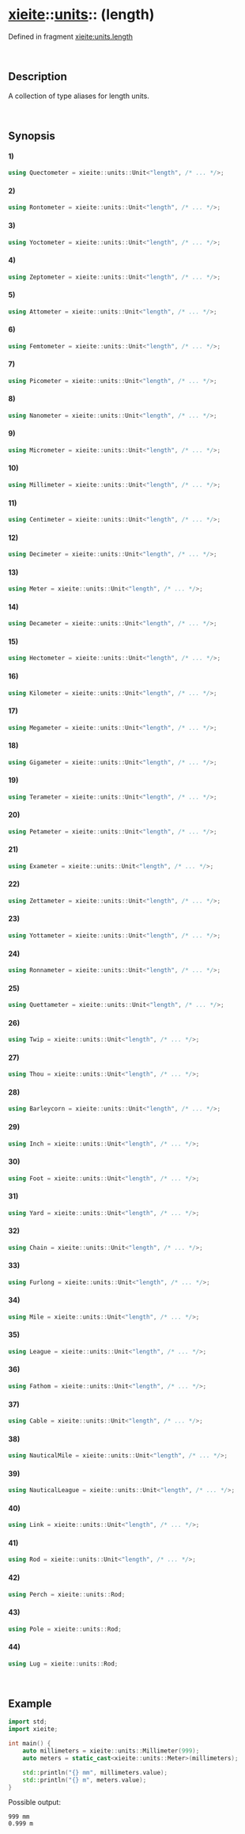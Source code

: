 # [xieite](../../xieite.md)\:\:[units](../../units.md)\:\: \(length\)
Defined in fragment [xieite:units.length](../../../src/units/length.cpp)

&nbsp;

## Description
A collection of type aliases for length units.

&nbsp;

## Synopsis
#### 1)
```cpp
using Quectometer = xieite::units::Unit<"length", /* ... */>;
```
#### 2)
```cpp
using Rontometer = xieite::units::Unit<"length", /* ... */>;
```
#### 3)
```cpp
using Yoctometer = xieite::units::Unit<"length", /* ... */>;
```
#### 4)
```cpp
using Zeptometer = xieite::units::Unit<"length", /* ... */>;
```
#### 5)
```cpp
using Attometer = xieite::units::Unit<"length", /* ... */>;
```
#### 6)
```cpp
using Femtometer = xieite::units::Unit<"length", /* ... */>;
```
#### 7)
```cpp
using Picometer = xieite::units::Unit<"length", /* ... */>;
```
#### 8)
```cpp
using Nanometer = xieite::units::Unit<"length", /* ... */>;
```
#### 9)
```cpp
using Micrometer = xieite::units::Unit<"length", /* ... */>;
```
#### 10)
```cpp
using Millimeter = xieite::units::Unit<"length", /* ... */>;
```
#### 11)
```cpp
using Centimeter = xieite::units::Unit<"length", /* ... */>;
```
#### 12)
```cpp
using Decimeter = xieite::units::Unit<"length", /* ... */>;
```
#### 13)
```cpp
using Meter = xieite::units::Unit<"length", /* ... */>;
```
#### 14)
```cpp
using Decameter = xieite::units::Unit<"length", /* ... */>;
```
#### 15)
```cpp
using Hectometer = xieite::units::Unit<"length", /* ... */>;
```
#### 16)
```cpp
using Kilometer = xieite::units::Unit<"length", /* ... */>;
```
#### 17)
```cpp
using Megameter = xieite::units::Unit<"length", /* ... */>;
```
#### 18)
```cpp
using Gigameter = xieite::units::Unit<"length", /* ... */>;
```
#### 19)
```cpp
using Terameter = xieite::units::Unit<"length", /* ... */>;
```
#### 20)
```cpp
using Petameter = xieite::units::Unit<"length", /* ... */>;
```
#### 21)
```cpp
using Exameter = xieite::units::Unit<"length", /* ... */>;
```
#### 22)
```cpp
using Zettameter = xieite::units::Unit<"length", /* ... */>;
```
#### 23)
```cpp
using Yottameter = xieite::units::Unit<"length", /* ... */>;
```
#### 24)
```cpp
using Ronnameter = xieite::units::Unit<"length", /* ... */>;
```
#### 25)
```cpp
using Quettameter = xieite::units::Unit<"length", /* ... */>;
```
#### 26)
```cpp
using Twip = xieite::units::Unit<"length", /* ... */>;
```
#### 27)
```cpp
using Thou = xieite::units::Unit<"length", /* ... */>;
```
#### 28)
```cpp
using Barleycorn = xieite::units::Unit<"length", /* ... */>;
```
#### 29)
```cpp
using Inch = xieite::units::Unit<"length", /* ... */>;
```
#### 30)
```cpp
using Foot = xieite::units::Unit<"length", /* ... */>;
```
#### 31)
```cpp
using Yard = xieite::units::Unit<"length", /* ... */>;
```
#### 32)
```cpp
using Chain = xieite::units::Unit<"length", /* ... */>;
```
#### 33)
```cpp
using Furlong = xieite::units::Unit<"length", /* ... */>;
```
#### 34)
```cpp
using Mile = xieite::units::Unit<"length", /* ... */>;
```
#### 35)
```cpp
using League = xieite::units::Unit<"length", /* ... */>;
```
#### 36)
```cpp
using Fathom = xieite::units::Unit<"length", /* ... */>;
```
#### 37)
```cpp
using Cable = xieite::units::Unit<"length", /* ... */>;
```
#### 38)
```cpp
using NauticalMile = xieite::units::Unit<"length", /* ... */>;
```
#### 39)
```cpp
using NauticalLeague = xieite::units::Unit<"length", /* ... */>;
```
#### 40)
```cpp
using Link = xieite::units::Unit<"length", /* ... */>;
```
#### 41)
```cpp
using Rod = xieite::units::Unit<"length", /* ... */>;
```
#### 42)
```cpp
using Perch = xieite::units::Rod;
```
#### 43)
```cpp
using Pole = xieite::units::Rod;
```
#### 44)
```cpp
using Lug = xieite::units::Rod;
```

&nbsp;

## Example
```cpp
import std;
import xieite;

int main() {
    auto millimeters = xieite::units::Millimeter(999);
    auto meters = static_cast<xieite::units::Meter>(millimeters);

    std::println("{} mm", millimeters.value);
    std::println("{} m", meters.value);
}
```
Possible output:
```
999 mm
0.999 m
```
